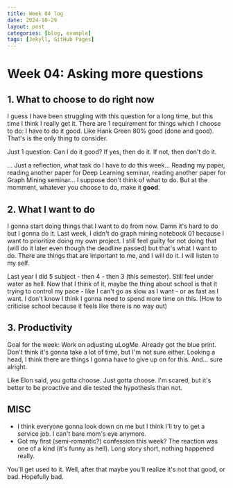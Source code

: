 ```yaml
---
title: Week 04 log 
date: 2024-10-29
layout: post
categories: [blog, example]
tags: [Jekyll, GitHub Pages]
---
```


# Week 04: Asking more questions

## 1. What to choose to do **right now**

I guess I have been struggling with this question for a long time, but this time I think I really get it. There are 1 requirement for things which I choose to do: I have to do it good. Like Hank Green 80% good (done and good). That's is the only thing to consider. 

Just 1 question: Can I do it good? If yes, then do it. If not, then don't do it. 

... Just a reflection, what task do I have to do this week... Reading my paper, reading another paper for Deep Learning seminar, reading another paper for Graph Mining seminar... I suppose don't think of what to do. But at the momment, whatever you choose to do, make it **good**. 

## 2. What I want to do

I gonna start doing things that I want to do from now. Damn it's hard to do but I gonna do it. Last week, I didn't do graph mining notebook 01 because I want to prioritize doing my own project. I still feel guilty for not doing that (will do it later even though the deadline passed) but that's what I want to do. There are things that are important to me, and I will do it. I will listen to my self.

Last year I did 5 subject - then 4 - then 3 (this semester). Still feel under water as hell. Now that I think of it, maybe the thing about school is that it trying to control my pace - like I can't go as slow as I want - or as fast as I want. I don't know I think I gonna need to spend more time on this. (How to criticise school because it feels like there is no way out)

## 3. Productivity

Goal for the week: Work on adjusting uLogMe. Already got the blue print. Don't think it's gonna take a lot of time, but I'm not sure either. Looking a head, I think there are things I gonna have to give up on for this. And... sure alright. 

Like Elon said, you gotta choose. Just gotta choose. 
I'm scared, but it's better to be proactive and die tested the hypothesis than not.

## MISC
- I think everyone gonna look down on me but I think I'll try to get a service job. I can't bare mom's eye anymore.
- Got my first (semi-romantic?) confession this week? The reaction was one of a kind (it's funny as hell). Long story short, nothing happened really. 

You'll get used to it. Well, after that maybe you'll realize it's not that good, or bad. Hopefully bad.